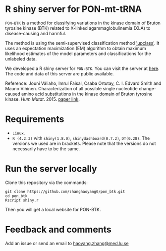 
# R shiny server for PON-mt-tRNA
`PON-BTK` is a method for classifying variations in the kinase domain of Bruton tyrosine kinase (BTK) related to X-linked agammaglobulinemia (XLA) to disease-causing and harmful.  

The method is using the semi-supervised classification method ['upclass'](https://cran.r-project.org/web/packages/upclass/index.html). It uses an expectation maximization (EM) algorithm to obtain maximum likelihood estimates of the model parameters and classifications for the unlabeled data.  

We developed a R shiny server for `PON-BTK`. You can visit the server at [here](http://lap676.srv.lu.se:8503/pon_btk/). The code and data of this server are public available. 

Reference: Jouni Väliaho, Imrul Faisal, Csaba Ortutay, C. I. Edvard Smith and Mauno Vihinen.
Characterization of all possible single nucleotide change-caused amino acid substitutions in the kinase domain of Bruton tyrosine kinase.
*Hum Mutat*. 2015. [paper link](https://onlinelibrary.wiley.com/doi/full/10.1002/humu.22791).  


# Requirements 
- `Linux`.
- `R (4.2.3)` with `shiny(1.8.0)`, `shinydashboard(0.7.2)`, `DT(0.28)`.
The versions we used are in brackets. Please note that the versions do not necessarily have to be the same.


# Run the server locally
Clone this repository via the commands:
```  
git clone https://github.com/zhanghaoyang0/pon_btk.git
cd pon_btk
Rscript shiny.r
```
Then you will get a local website for PON-BTK.


# Feedback and comments
Add an issue or send an email to haoyang.zhang@med.lu.se